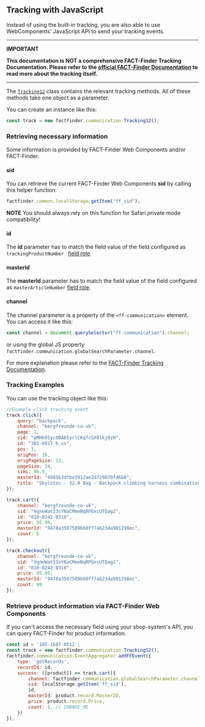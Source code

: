## Tracking with JavaScript

Instead of using the built-in tracking, you are also able to use WebComponents' JavaScript API to send your tracking events.

___
**IMPORTANT**

**This documentation is NOT a comprehensive FACT-Finder Tracking Documentation. Please refer to the [official FACT-Finder Documentation](https://doku.fact-finder.de/endoc/latest/fact-finder-integration/tracking-interface-integration) to read more about the tracking itself.**
___ 

 

The [`Tracking12`](https://github.com/FACT-Finder-Web-Components/ff-web-components/blob/master/dist/ff-core.d.ts#L747) class contains the relevant tracking methods.
All of these methods take one object as a parameter.

You can create an instance like this:
```Javascript
const track = new factfinder.communication.Tracking12();
```


### Retrieving necessary information
Some information is provided by FACT-Finder Web Components and/or FACT-Finder.


#### sid
You can retrieve the current FACT-Finder Web Components **sid** by calling this helper function: 

```js
factfinder.common.localStorage.getItem("ff_sid");
```

**NOTE** You should always rely on this function for Safari private mode compatibility!


#### id 
The **id** parameter has to match the field value of the field configured as `trackingProductNumber ` [field role](/documentation/3.x/field-roles).


#### masterId
The **masterId** parameter has to match the field value of the field configured as `masterArticleNumber` [field role](/documentation/3.x/field-roles).


#### channel
The channel parameter is a property of the `<ff-communication>` element.
You can access it like this:
```javascript
const channel = document.querySelector("ff-communication").channel;
```
or using the global JS property `factfinder.communication.globalSearchParameter.channel`.

For more explanation please refer to the [FACT-Finder Tracking Documentation](https://doku.fact-finder.de/endoc/latest/fact-finder-integration/tracking-interface-integration).


### Tracking Examples
You can use the tracking object like this:

```javascript
//Example click tracking event
track.click({
    query: "backpack",
    channel: "bergfreunde-co-uk",
    page: 1,
    sid: "pMHk05ycO0A6SyrlCKqfcGX0lkj0zH",
    id: "381-0017-b_xs",
    pos: 1,
    origPos: 16,
    origPageSize: 12,
    pageSize: 24,
    simi: 96.9,
    masterId: "4985b3dfbe3912ae2d729070fd660",
    title: "Skylotec - 32.0 Bag - Backpack climbing harness combination"
});
```

```javascript
track.cart({
    channel: "bergfreunde-co-uk",
    sid: "VqneWatI3sYNaCMmeNqRPGxcUTQag2",
    id: "010-0242-0318",
    price: 95.95,
    masterId: "9478a3507589b60ff7a6234a901298ec",
    count: 5
});
```

```javascript
track.checkout({
    channel: "bergfreunde-co-uk",
    sid: "VqneWatI3sYNaCMmeNqRPGxcUTQag2",
    id: "010-0242-0318",
    price: 95.95,
    masterId: "9478a3507589b60ff7a6234a901298ec",
    count: 99
});
```

### Retrieve product information via FACT-Finder Web Components
If you can't access the necessary field using your shop-system's API,
you can query FACT-Finder for product information.

```javascript
const id = '105-1687-0512';
const track = new factfinder.communication.Tracking12();
factfinder.communication.EventAggregator.addFFEvent({
    type: 'getRecords',
    recordId: id,
    success: ([product]) => track.cart({
        channel: factfinder.communication.globalSearchParameter.channel,
        sid: localStorage.getItem('ff_sid'),
        id,
        masterId: product.record.MasterID,
        price: product.record.Price,
        count: 1, // CHANGE_ME
    })
});
```
